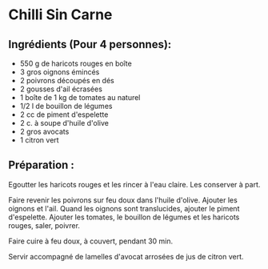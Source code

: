 # Chilli Sin Carne

## Ingrédients (Pour 4 personnes):

 - 550 g de haricots rouges en boîte
 - 3 gros oignons émincés
 - 2 poivrons découpés en dés
 - 2 gousses d'ail écrasées
 - 1 boîte de 1 kg de tomates au naturel
 - 1/2 l de bouillon de légumes
 - 2 cc de piment d'espelette
 - 2 c. à soupe d'huile d'olive
-  2 gros avocats
 - 1 citron vert

## Préparation :

Egoutter les haricots rouges et les rincer à l'eau claire. Les conserver à part.

Faire revenir les poivrons sur feu doux dans l'huile d'olive. Ajouter les oignons et l'ail. Quand les oignons sont translucides, ajouter le piment d'espelette.
Ajouter les tomates, le bouillon de légumes et les haricots rouges, saler, poivrer.

Faire cuire à feu doux, à couvert, pendant 30 min.

Servir accompagné de lamelles d'avocat arrosées de jus de citron vert.
